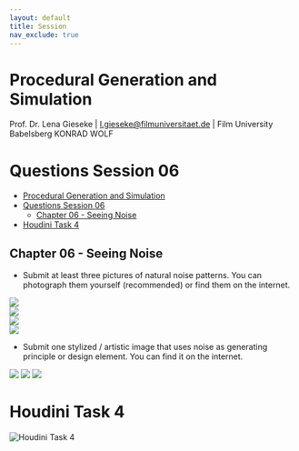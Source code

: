 ```yaml
---
layout: default
title: Session
nav_exclude: true
---
```


# Procedural Generation and Simulation

Prof. Dr. Lena Gieseke \| l.gieseke@filmuniversitaet.de \| Film University Babelsberg KONRAD WOLF

# Questions Session 06

- [Procedural Generation and Simulation](#procedural-generation-and-simulation)
- [Questions Session 06](#questions-session-06)
  - [Chapter 06 - Seeing Noise](#chapter-06---seeing-noise)
- [Houdini Task 4](#houdini-task-4)

## Chapter 06 - Seeing Noise 

* Submit at least three pictures of natural noise patterns. You can photograph them yourself (recommended) or find them on the internet.

![](./media/img_0.png)        
![](./media/pgsnoise1.png)    
![](./media/pgsnoise2.png)    
![](./media/pgsnoise3.png)    

* Submit one stylized / artistic image that uses noise as generating principle or design element. You can find it on the internet.

![](./media/style1.png)
![](./media/style2.png)
![](./media/style3.png)

# Houdini Task 4
![Houdini Task 4](./media/pgs_ss21_tutorial_06.gif)
